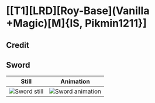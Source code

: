 # [\[T1\]\[LRD\]\[Roy-Base\]\(Vanilla +Magic\)\[M\]{IS, Pikmin1211}]

## Credit


	
## Sword

| Still | Animation |
| :---: | :-------: |
| ![Sword still](./Sword_000.png) | ![Sword animation](./Sword.gif) |
